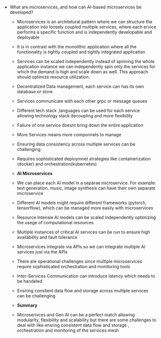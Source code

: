 * What are microservices, and how can AI-based microservices be developed?  
    * Microservices is an architetural pattern where we can structure the application 
    into loosely coupled multiple services, where each ervice performs a specific function and is independently developable and deployable
    * It is in contrast with the monolithic application where all the functionality is 
    tightly coupled and tightly integrated application
    * Services can be scaled independently instead of spinning the whole application instance we can independently spin only the services for which the demand is high and scale down as well. This approach should optimize resource utilization.
    * Decentralized Data management, each service can has its own database or store
    * Services communicate with each other grpc or  message queues
    * Different tech stack ,languages can be used for each service allowing technology stack decoupling and more flexibility
    * Faliure of one service doesnt bring down the entire application 
    * More Services means more componnets to manage
    * Ensuring data consistency across multiple services can be challenging
    * Requires sophisticated deploymnet strategies like containerization (docker) and orchestration(kubernetes)

    * **AI  Microservices** 
    * We can place each AI model in a separae microservice. For example: text generation, music, image synthesis can have their own separate microservice
    * Different AI models might require different frameworks (pytorch, tensorflow), which can be managed more easily with microservices
    * Resource Intensie AI models can be scaled independently optimizing the usege of computational resources
    * Multiple instances of critical AI services can be run to ensure high availability and fault tolerance
    * Microservices integrate via APIs so we can integrate multiple AI services just via the APIs
    * There are operational challenges since multiple microservices require sophisticated orchestration and monitoring tools
    * Inter-Services Communication can introduce latency which needs to be handeled 
    * Ensiring consitent data flow and storage across multiple services can be challenging
    
    * **Summary**
    * Microserivces and Gen AI can be a perfect match allowing modularity, flexibility and scalability but there are some challenges to deal with like ensring consistent data flow and storage , orchestration and monitoring of the services mesh
